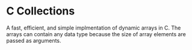 # C Collections

A fast, efficient, and simple implmentation of dynamic arrays in C. The arrays can contain any data type because the size of array elements are passed as arguments.
